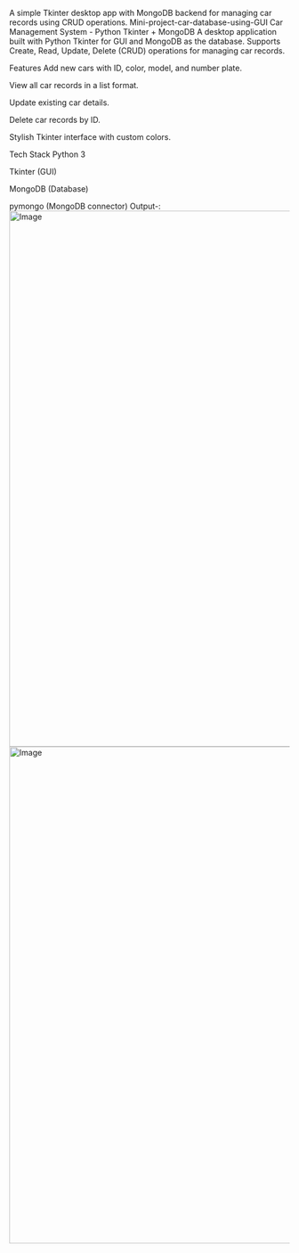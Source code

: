 A simple Tkinter desktop app with MongoDB backend for managing car records using CRUD operations.
Mini-project-car-database-using-GUI 
Car Management System - Python Tkinter + MongoDB
A desktop application built with Python Tkinter for GUI and MongoDB as the database.
Supports Create, Read, Update, Delete (CRUD) operations for managing car records.

Features
Add new cars with ID, color, model, and number plate.

View all car records in a list format.

Update existing car details.

Delete car records by ID.

Stylish Tkinter interface with custom colors.

Tech Stack
Python 3

Tkinter (GUI)

MongoDB (Database)

pymongo (MongoDB connector)
Output-:
<img width="1773" height="962" alt="Image" src="https://github.com/user-attachments/assets/59d1f92e-ac92-431a-994b-ab44bcdaa22f" />
<img width="1246" height="892" alt="Image" src="https://github.com/user-attachments/assets/4c806b0c-2bf0-4e68-9799-5febb260b825" />
